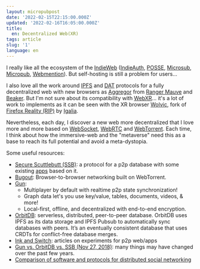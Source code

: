 ```yaml
---
layout: micropubpost
date: '2022-02-15T22:15:00.000Z'
updated: '2022-02-16T16:05:00.000Z'
title:
  en: Decentralized Web(XR)
tags: article
slug: '1'
language: en
---
```


I really like all the ecosystem of the [IndieWeb](https://indieweb.org/) ([IndieAuth](https://indieweb.org/IndieAuth), [POSSE](https://indieweb.org/POSSE), [Microsub](https://indieweb.org/Microsub), [Micropub](https://indieweb.org/Micropub), [Webmention](https://webmention.net/)). But self-hosting is still a problem for users...

I also love all the work around [IPFS](https://ipfs.io/) and [DAT](https://dat-ecosystem.org/) protocols for a fully decentralized web with new browsers as [Aggregor](https://agregore.mauve.moe/) from [Ranger Mauve](https://ranger.mauve.moe/) and [Beaker](https://beakerbrowser.com/). But I'm not sure about its compatibility with [WebXR](https://immersive-web.github.io/webxr/)... it's a lot of work to implements as it can be seen with the XR browser [Wolvic](https://wolvic.org/), fork of [Firefox Reality (RIP)](https://mixedreality.mozilla.org/firefox-reality/) by [Igalia](https://www.igalia.com/).

Nevertheless, each day, I discover a new web more decentralized that I love more and more based on [WebSocket](https://developer.mozilla.org/en-US/docs/Web/API/WebSockets_API), [WebRTC](https://developer.mozilla.org/en-US/docs/Web/API/WebRTC_API) and [WebTorrent](https://webtorrent.io/). Each time, I think about how the immersive-web and the "metaverse" need this as a base to reach its full potential and avoid a meta-dystopia.

Some useful resources:
- [Secure Scuttlebutt (SSB)](https://ssbc.github.io/scuttlebutt-protocol-guide/): a protocol for a p2p database with some existing [apps](http://scuttlebot.io/apps/index.html) based on it.
- [Bugout](https://github.com/chr15m/bugout/): Browser-to-browser networking built on WebTorrent.
- [Gun](https://github.com/amark/gun):
    - Multiplayer by default with realtime p2p state synchronization!
    - Graph data let's you use key/value, tables, documents, videos, & more!
    - Local-first, offline, and decentralized with end-to-end encryption.
- [OrbitDB](https://orbitdb.org/): serverless, distributed, peer-to-peer database. OrbitDB uses IPFS as its data storage and IPFS Pubsub to automatically sync databases with peers. It’s an eventually consistent database that uses CRDTs for conflict-free database merges.
- [Ink and Switch](https://www.inkandswitch.com/): articles on experiments for p2p web/apps
- [Gun vs. OrbitDB vs. SSB (Nov 27, 2018)](https://medium.com/3box/3box-research-comparing-distributed-databases-gun-orbitdb-and-scuttlebutt-2e3b5da34ef3): many things may have changed over the past few years.
- [Comparison of software and protocols for distributed social networking](https://en.wikipedia.org/wiki/Comparison_of_software_and_protocols_for_distributed_social_networking)
